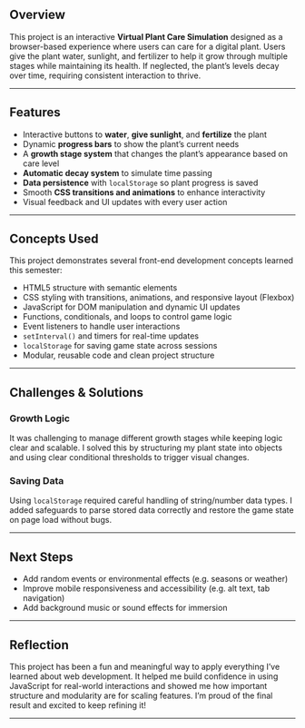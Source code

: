 
## Overview

This project is an interactive **Virtual Plant Care Simulation** designed as a browser-based experience where users can care for a digital plant. Users give the plant water, sunlight, and fertilizer to help it grow through multiple stages while maintaining its health. If neglected, the plant’s levels decay over time, requiring consistent interaction to thrive.

---

## Features

- Interactive buttons to **water**, **give sunlight**, and **fertilize** the plant
- Dynamic **progress bars** to show the plant’s current needs
- A **growth stage system** that changes the plant’s appearance based on care level
- **Automatic decay system** to simulate time passing
- **Data persistence** with `localStorage` so plant progress is saved
- Smooth **CSS transitions and animations** to enhance interactivity
- Visual feedback and UI updates with every user action

---

## Concepts Used

This project demonstrates several front-end development concepts learned this semester:

- HTML5 structure with semantic elements  
- CSS styling with transitions, animations, and responsive layout (Flexbox)  
- JavaScript for DOM manipulation and dynamic UI updates  
- Functions, conditionals, and loops to control game logic  
- Event listeners to handle user interactions  
- `setInterval()` and timers for real-time updates  
- `localStorage` for saving game state across sessions  
- Modular, reusable code and clean project structure

---

## Challenges & Solutions

### Growth Logic  
It was challenging to manage different growth stages while keeping logic clear and scalable. I solved this by structuring my plant state into objects and using clear conditional thresholds to trigger visual changes.

### Saving Data  
Using `localStorage` required careful handling of string/number data types. I added safeguards to parse stored data correctly and restore the game state on page load without bugs.

---

## Next Steps

- Add random events or environmental effects (e.g. seasons or weather)
- Improve mobile responsiveness and accessibility (e.g. alt text, tab navigation)
- Add background music or sound effects for immersion

---

## Reflection

This project has been a fun and meaningful way to apply everything I’ve learned about web development. It helped me build confidence in using JavaScript for real-world interactions and showed me how important structure and modularity are for scaling features. I’m proud of the final result and excited to keep refining it!

---

